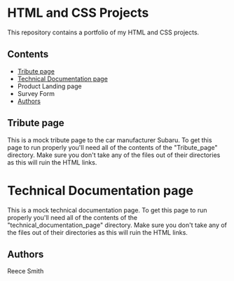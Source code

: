 # HTML and CSS Projects

This repository contains a portfolio of my HTML and CSS projects.

## Contents

   * [Tribute page](#Tribute-page)
   * [Technical Documentation page](#Technical-Documentation-page)
   * Product Landing page 
   * Survey Form
   * [Authors](#Authors)
   
 ## Tribute page

This is a mock tribute page to the car manufacturer Subaru.
To get this page to run properly you'll need all of the contents of the "Tribute_page" directory. 
Make sure you don't take any of the files out of their directories as this will ruin the HTML links.

# Technical Documentation page

This is a mock technical documentation page. 
To get this page to run properly you'll need all of the contents of the "technical_documentation_page" directory. 
Make sure you don't take any of the files out of their directories as this will ruin the HTML links.

## Authors

Reece Smith
